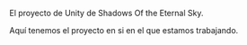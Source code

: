 El proyecto de Unity de Shadows Of the Eternal Sky.

Aquí tenemos el proyecto en si en el que estamos trabajando.
